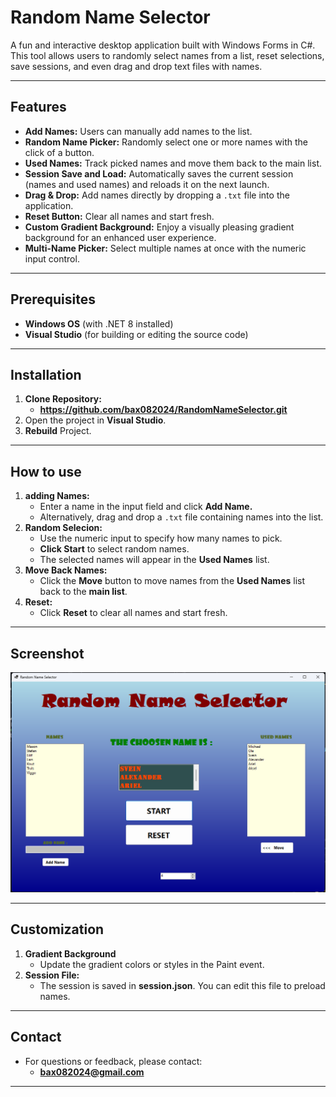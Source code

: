 # Random Name Selector

A fun and interactive desktop application built with Windows Forms in C#. 
This tool allows users to randomly select names from a list, reset selections, 
save sessions, and even drag and drop text files with names.

---

## Features
- **Add Names:** Users can manually add names to the list.
- **Random Name Picker:** Randomly select one or more names with the click of a button.
- **Used Names:** Track picked names and move them back to the main list.
- **Session Save and Load:** Automatically saves the current session (names and used names) and reloads it on the next launch.
- **Drag & Drop:** Add names directly by dropping a `.txt` file into the application.
- **Reset Button:** Clear all names and start fresh.
- **Custom Gradient Background:** Enjoy a visually pleasing gradient background for an enhanced user experience.
- **Multi-Name Picker:** Select multiple names at once with the numeric input control.

---

## Prerequisites
- **Windows OS** (with .NET 8 installed)
- **Visual Studio** (for building or editing the source code)

---

## Installation

1. **Clone Repository:**
	- **https://github.com/bax082024/RandomNameSelector.git**
2. Open the project in **Visual Studio**.
3. **Rebuild** Project.

---

## How to use 

1. **adding Names:**
	- Enter a name in the input field and click **Add Name.**
	- Alternatively, drag and drop a `.txt` file containing names into the list.
2. **Random Selecion:**
	- Use the numeric input to specify how many names to pick.
	- **Click Start** to select random names.
	- The selected names will appear in the **Used Names** list.
3. **Move Back Names:**
	- Click the **Move** button to move names from the **Used Names** list back to the **main list**.
4. **Reset:**
	- Click **Reset** to clear all names and start fresh.

---

## Screenshot

<img src="Images/program.png" alt="1" width="600">

---

## Customization
1. **Gradient Background**
	- Update the gradient colors or styles in the Paint event.
2. **Session File:**
	- The session is saved in **session.json**. You can edit this file to preload names.

---

## Contact

- For questions or feedback, please contact:
	- **bax082024@gmail.com**


---


